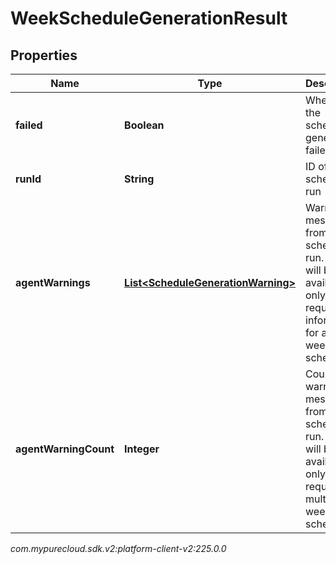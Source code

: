 # WeekScheduleGenerationResult


## Properties

| Name | Type | Description | Notes |
| ------------ | ------------- | ------------- | ------------- |
| **failed** | **Boolean** | Whether the schedule generation failed |  [optional] |
| **runId** | **String** | ID of the schedule run |  [optional] |
| **agentWarnings** | [**List&lt;ScheduleGenerationWarning&gt;**](ScheduleGenerationWarning) | Warning messages from the schedule run. This will be available only when requesting information for a single week schedule |  [optional] |
| **agentWarningCount** | **Integer** | Count of warning messages from the schedule run. This will be available only when requesting multiple week schedules |  [optional] |




_com.mypurecloud.sdk.v2:platform-client-v2:225.0.0_
